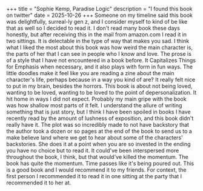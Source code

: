 +++
title = "Sophie Kemp, Paradise Logic"
description = "I found this book on twitter"
date = 2025-10-26
+++
Someone on my timeline said this book was delightfully, surreal-ly gen z, and I consider myself to kind of
be like that as well so I decided to read it. I don't read many book these days honestly, but after receiving this in 
the mail from amazon.com I read it in two sittings. It is delectable in the type of way that makes you sad.
 I think what I liked the most about this book was how weird the main character is, the parts of her that I can see
 in people who I know and love. The prose is of a style that I have not encountered in a book before. It Capitalizes Things for Emphasis when necessary, and it also plays with form in fun ways. The little doodles make it feel like you are reading a zine about the main character's life, perhaps because in a way you kind of are? It really felt nice to put
 in my brain, besides the horrors. This book is about not being loved, wanting to be loved, wanting to be loved to the point of depersonalization. It hit home in ways I did not expect. Probably my main gripe with the book was how shallow most parts of it felt. I understand the allure of writing something that is just story, but I think I have been spoiled in books I have recently read by the amount of lushness of exposition, and this book didn't really have it. The plot was so incredibly made to not have backstory that the author took a dozen or so pages at the end of the book to send us to a make believe land where we get to hear about some of the characters' backstories. She does it at a point when you are so invested in the ending you have no choice but to read it. It could've been interspersed more throughout the book, I think, but that would've killed the momentum. The book has quite the momentum. Time passes like it's being poured out. This is a good book and I would recommend it to my friends. For context, the first person I recommended it to read it in one sitting at the party that I recommended it to her at.